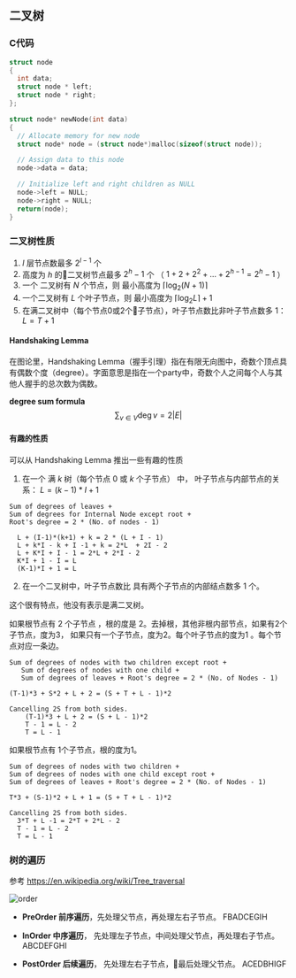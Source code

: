 

## 二叉树

### C代码
```cpp
struct node
{
  int data;
  struct node * left;
  struct node * right;
};

```

```cpp
struct node* newNode(int data)
{
  // Allocate memory for new node
  struct node* node = (struct node*)malloc(sizeof(struct node));

  // Assign data to this node
  node->data = data;

  // Initialize left and right children as NULL
  node->left = NULL;
  node->right = NULL;
  return(node);
}
```

### 二叉树性质

1. $l$ 层节点数最多 $2^{l-1}$ 个
2. 高度为 $h$ 的二叉树节点最多 $2^h - 1$ 个 （ $1+2+2^2 + \dots +2^{h-1} = 2^h - 1$ ）
3. 一个 二叉树有 $N$ 个节点，则 最小高度为 $\lceil \log_2{(N + 1)} \rceil$
4. 一个二叉树有 $L$ 个叶子节点，则 最小高度为 $\lceil \log_2{L} \rceil + 1$
5. 在满二叉树中（每个节点0或2个子节点），叶子节点数比非叶子节点数多 1： $L = T + 1$


#### Handshaking Lemma

在图论里，Handshaking Lemma（握手引理）指在有限无向图中，奇数个顶点具有偶数个度（degree）。字面意思是指在一个party中，奇数个人之间每个人与其他人握手的总次数为偶数。

**degree sum formula**
$$ \sum_{v\in V}{\deg v} = 2|E|$$


#### 有趣的性质
可以从 Handshaking Lemma 推出一些有趣的性质

1.  在一个 满 $k$ 树（每个节点 $0$ 或 $k$ 个子节点） 中， 叶子节点与内部节点的关系： $L = (k - 1) * I + 1$

```
Sum of degrees of leaves +
Sum of degrees for Internal Node except root +
Root's degree = 2 * (No. of nodes - 1)

  L + (I-1)*(k+1) + k = 2 * (L + I - 1)
  L + k*I - k + I -1 + k = 2*L  + 2I - 2
  L + K*I + I - 1 = 2*L + 2*I - 2
  K*I + 1 - I = L
  (K-1)*I + 1 = L   
```

2. 在一个二叉树中，叶子节点数比 具有两个子节点的内部结点数多 1 个。

这个很有特点，他没有表示是满二叉树。

如果根节点有 2 个子节点 ，根的度是 2。去掉根，其他非根内部节点，如果有2个子节点，度为3， 如果只有一个子节点，度为2。每个叶子节点的度为1 。每个节点对应一条边。

```
Sum of degrees of nodes with two children except root +
   Sum of degrees of nodes with one child +
   Sum of degrees of leaves + Root's degree = 2 * (No. of Nodes - 1)   

(T-1)*3 + S*2 + L + 2 = (S + T + L - 1)*2

Cancelling 2S from both sides.
    (T-1)*3 + L + 2 = (S + L - 1)*2
    T - 1 = L - 2
    T = L - 1
```

如果根节点有 1个子节点，根的度为1。

```
Sum of degrees of nodes with two children +
Sum of degrees of nodes with one child except root +
Sum of degrees of leaves + Root's degree = 2 * (No. of Nodes - 1)   

T*3 + (S-1)*2 + L + 1 = (S + T + L - 1)*2

Cancelling 2S from both sides.
  3*T + L -1 = 2*T + 2*L - 2
  T - 1 = L - 2
  T = L - 1
```


### 树的遍历

参考 https://en.wikipedia.org/wiki/Tree_traversal


![order](https://upload.wikimedia.org/wikipedia/commons/thumb/d/d4/Sorted_binary_tree_preorder.svg/440px-Sorted_binary_tree_preorder.svg.png)

- **PreOrder 前序遍历**，先处理父节点，再处理左右子节点。 FBADCEGIH

- **InOrder 中序遍历**， 先处理左子节点，中间处理父节点，再处理右子节点。 ABCDEFGHI

- **PostOrder 后续遍历**， 先处理左右子节点，最后处理父节点。 ACEDBHIGF
